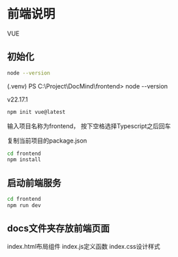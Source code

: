 # 前端说明
VUE

## 初始化
```bash
node --version
```
(.venv) PS C:\Project\DocMind\frontend> node --version

v22.17.1

```bash
npm init vue@latest
```
输入项目名称为frontend，
按下空格选择Typescript之后回车


复制当前项目的package.json
```bash
cd frontend
npm install
```
## 启动前端服务
```bash
cd frontend
npm run dev
```

## docs文件夹存放前端页面
index.html布局组件
index.js定义函数
index.css设计样式